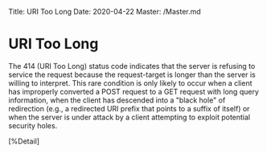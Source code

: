 Title: URI Too Long
Date: 2020-04-22
Master: /Master.md

URI Too Long
=============================

The 414 (URI Too Long) status code indicates that the server is
refusing to service the request because the request-target is longer 
than the server is willing to interpret. This rare condition is only 
likely to occur when a client has improperly converted a POST request 
to a GET request with long query information, when the client has 
descended into a "black hole" of redirection (e.g., a redirected 
URI prefix that points to a suffix of itself) or when the server 
is under attack by a client attempting to exploit potential security holes.

[%Detail]
